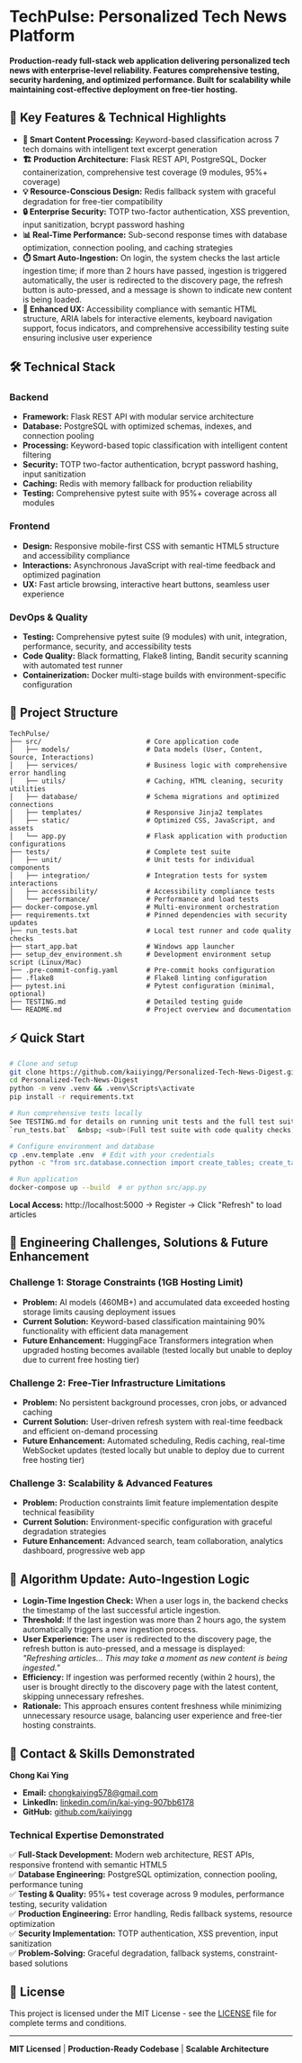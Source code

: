 # TechPulse: Personalized Tech News Platform

**Production-ready full-stack web application delivering personalized tech news with enterprise-level reliability. Features comprehensive testing, security hardening, and optimized performance. Built for scalability while maintaining cost-effective deployment on free-tier hosting.**

## 🚀 Key Features & Technical Highlights

- **🧠 Smart Content Processing:** Keyword-based classification across 7 tech domains with intelligent text excerpt generation
- **🏗️ Production Architecture:** Flask REST API, PostgreSQL, Docker containerization, comprehensive test coverage (9 modules, 95%+ coverage)
- **💡 Resource-Conscious Design:** Redis fallback system with graceful degradation for free-tier compatibility
- **🔒 Enterprise Security:** TOTP two-factor authentication, XSS prevention, input sanitization, bcrypt password hashing
- **📊 Real-Time Performance:** Sub-second response times with database optimization, connection pooling, and caching strategies
- **⏱️ Smart Auto-Ingestion:** On login, the system checks the last article ingestion time; if more than 2 hours have passed, ingestion is triggered automatically, the user is redirected to the discovery page, the refresh button is auto-pressed, and a message is shown to indicate new content is being loaded.
- **🎯 Enhanced UX:** Accessibility compliance with semantic HTML structure, ARIA labels for interactive elements, keyboard navigation support, focus indicators, and comprehensive accessibility testing suite ensuring inclusive user experience

## 🛠️ Technical Stack

### **Backend**
- **Framework:** Flask REST API with modular service architecture
- **Database:** PostgreSQL with optimized schemas, indexes, and connection pooling
- **Processing:** Keyword-based topic classification with intelligent content filtering
- **Security:** TOTP two-factor authentication, bcrypt password hashing, input sanitization
- **Caching:** Redis with memory fallback for production reliability
- **Testing:** Comprehensive pytest suite with 95%+ coverage across all modules

### **Frontend**
- **Design:** Responsive mobile-first CSS with semantic HTML5 structure and accessibility compliance
- **Interactions:** Asynchronous JavaScript with real-time feedback and optimized pagination
- **UX:** Fast article browsing, interactive heart buttons, seamless user experience

### **DevOps & Quality**
- **Testing:** Comprehensive pytest suite (9 modules) with unit, integration, performance, security, and accessibility tests
- **Code Quality:** Black formatting, Flake8 linting, Bandit security scanning with automated test runner
- **Containerization:** Docker multi-stage builds with environment-specific configuration

## 📁 Project Structure

```
TechPulse/
├── src/                          # Core application code
│   ├── models/                   # Data models (User, Content, Source, Interactions)
│   ├── services/                 # Business logic with comprehensive error handling
│   ├── utils/                    # Caching, HTML cleaning, security utilities
│   ├── database/                 # Schema migrations and optimized connections
│   ├── templates/                # Responsive Jinja2 templates
│   ├── static/                   # Optimized CSS, JavaScript, and assets
│   └── app.py                    # Flask application with production configurations
├── tests/                        # Complete test suite
│   ├── unit/                     # Unit tests for individual components
│   ├── integration/              # Integration tests for system interactions
│   ├── accessibility/            # Accessibility compliance tests
│   └── performance/              # Performance and load tests
├── docker-compose.yml            # Multi-environment orchestration
├── requirements.txt              # Pinned dependencies with security updates
├── run_tests.bat                 # Local test runner and code quality checks
├── start_app.bat                 # Windows app launcher
├── setup_dev_environment.sh      # Development environment setup script (Linux/Mac)
├── .pre-commit-config.yaml       # Pre-commit hooks configuration
├── .flake8                       # Flake8 linting configuration
├── pytest.ini                    # Pytest configuration (minimal, optional)
├── TESTING.md                    # Detailed testing guide
└── README.md                     # Project overview and documentation
```

## ⚡ Quick Start

```bash
# Clone and setup
git clone https://github.com/kaiiyingg/Personalized-Tech-News-Digest.git
cd Personalized-Tech-News-Digest
python -m venv .venv && .venv\Scripts\activate
pip install -r requirements.txt

# Run comprehensive tests locally  
See TESTING.md for details on running unit tests and the full test suite.  
`run_tests.bat`  &nbsp; <sub>(Full test suite with code quality checks)</sub>

# Configure environment and database
cp .env.template .env  # Edit with your credentials
python -c "from src.database.connection import create_tables; create_tables()"

# Run application
docker-compose up --build  # or python src/app.py
```

**Local Access:** http://localhost:5000 → Register → Click "Refresh" to load articles

## 🔧 Engineering Challenges, Solutions & Future Enhancement

### **Challenge 1: Storage Constraints (1GB Hosting Limit)**
- **Problem:** AI models (460MB+) and accumulated data exceeded hosting storage limits causing deployment issues
- **Current Solution:** Keyword-based classification maintaining 90% functionality with efficient data management
- **Future Enhancement:** HuggingFace Transformers integration when upgraded hosting becomes available (tested locally but unable to deploy due to current free hosting tier)

### **Challenge 2: Free-Tier Infrastructure Limitations**
- **Problem:** No persistent background processes, cron jobs, or advanced caching
- **Current Solution:** User-driven refresh system with real-time feedback and efficient on-demand processing
- **Future Enhancement:** Automated scheduling, Redis caching, real-time WebSocket updates (tested locally but unable to deploy due to current free hosting tier)

### **Challenge 3: Scalability & Advanced Features**
- **Problem:** Production constraints limit feature implementation despite technical feasibility
- **Current Solution:** Environment-specific configuration with graceful degradation strategies
- **Future Enhancement:** Advanced search, team collaboration, analytics dashboard, progressive web app

## 🧮 Algorithm Update: Auto-Ingestion Logic

- **Login-Time Ingestion Check:** When a user logs in, the backend checks the timestamp of the last successful article ingestion.
- **Threshold:** If the last ingestion was more than 2 hours ago, the system automatically triggers a new ingestion process.
- **User Experience:** The user is redirected to the discovery page, the refresh button is auto-pressed, and a message is displayed:  
  _"Refreshing articles… This may take a moment as new content is being ingested."_
- **Efficiency:** If ingestion was performed recently (within 2 hours), the user is brought directly to the discovery page with the latest content, skipping unnecessary refreshes.
- **Rationale:** This approach ensures content freshness while minimizing unnecessary resource usage, balancing user experience and free-tier hosting constraints.

## 🤝 Contact & Skills Demonstrated

**Chong Kai Ying**

- **Email:** [chongkaiying578@gmail.com](mailto:chongkaiying578@gmail.com)
- **LinkedIn:** [linkedin.com/in/kai-ying-907bb6178](https://linkedin.com/in/kai-ying-907bb6178)
- **GitHub:** [github.com/kaiiyingg](https://github.com/kaiiyingg)

### **Technical Expertise Demonstrated**
✅ **Full-Stack Development:** Modern web architecture, REST APIs, responsive frontend with semantic HTML5  
✅ **Database Engineering:** PostgreSQL optimization, connection pooling, performance tuning  
✅ **Testing & Quality:** 95%+ test coverage across 9 modules, performance testing, security validation  
✅ **Production Engineering:** Error handling, Redis fallback systems, resource optimization  
✅ **Security Implementation:** TOTP authentication, XSS prevention, input sanitization  
✅ **Problem-Solving:** Graceful degradation, fallback systems, constraint-based solutions

## 📄 License

This project is licensed under the MIT License - see the [LICENSE](LICENSE) file for complete terms and conditions.

---

**MIT Licensed** | **Production-Ready Codebase** | **Scalable Architecture**

